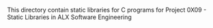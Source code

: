 This directory contain static libraries for C programs for Project 0X09 - Static Libraries in ALX Software Engineering 
